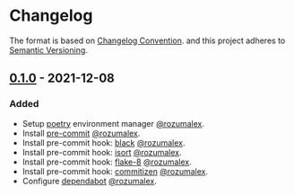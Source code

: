 # Changelog

The format is based on [Changelog Convention](https://keepachangelog.com/en/1.0.0/).
and this project adheres to [Semantic Versioning](https://semver.org/spec/v2.0.0.html).

## [0.1.0](https://github.com/julleks/aviauth-api/commits/0.1.0) - 2021-12-08

### Added

- Setup [poetry](https://python-poetry.org) environment manager [@rozumalex](https://github.com/rozumalex).
- Install [pre-commit](https://pre-commit.com) [@rozumalex](https://github.com/rozumalex).
- Install pre-commit hook: [black](https://github.com/psf/black) [@rozumalex](https://github.com/rozumalex).
- Install pre-commit hook: [isort](https://github.com/timothycrosley/isort) [@rozumalex](https://github.com/rozumalex).
- Install pre-commit hook: [flake-8](https://flake8.pycqa.org/en/latest/) [@rozumalex](https://github.com/rozumalex).
- Install pre-commit hook: [commitizen](https://commitizen-tools.github.io/commitizen/) [@rozumalex](https://github.com/rozumalex).
- Configure [dependabot](https://help.github.com/github/administering-a-repository/configuration-options-for-dependency-updates) [@rozumalex](https://github.com/rozumalex).
